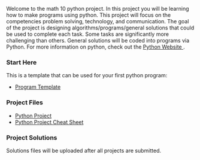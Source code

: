 Welcome to the math 10 python project. In this project you will be learning how to make programs using python. This project will focus on the competencies problem solving, technology, and communication. The goal of the project is designing algorithms/programs/general solutions that could be used to complete each task. Some tasks are significantly more challenging than others. General solutions will be coded into programs via Python. For more information on python, check out the <a href="https://www.python.org"> Python Website </a>. 

### Start Here 
This is a template that can be used for your first python program: 
* <a href="https://mrfanning.github.io/MrFanning.github.io-PythonProject/Template.py"> Program Template </a> 

### Project Files
* <a href="https://mrfanning.github.io/MrFanning.github.io-PythonProject/ProjectStudents.pdf"> Python Project </a> 
* <a href="https://mrfanning.github.io/MrFanning.github.io-PythonProject/CheatSheet.pdf"> Python Project Cheat Sheet </a> 

### Project Solutions
Solutions files will be uploaded after all projects are submitted. 




